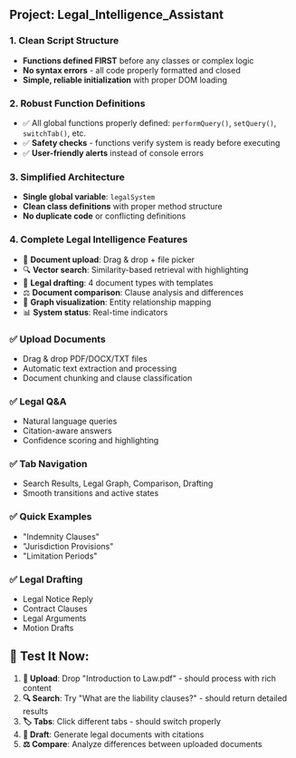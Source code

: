 ## Project: Legal_Intelligence_Assistant 

### 1. **Clean Script Structure**
- **Functions defined FIRST** before any classes or complex logic
- **No syntax errors** - all code properly formatted and closed
- **Simple, reliable initialization** with proper DOM loading

### 2. **Robust Function Definitions**
- ✅ All global functions properly defined: `performQuery()`, `setQuery()`, `switchTab()`, etc.
- ✅ **Safety checks** - functions verify system is ready before executing
- ✅ **User-friendly alerts** instead of console errors

### 3. **Simplified Architecture**
- **Single global variable**: `legalSystem`
- **Clean class definitions** with proper method structure
- **No duplicate code** or conflicting definitions

### 4. **Complete Legal Intelligence Features**
- 📄 **Document upload**: Drag & drop + file picker
- 🔍 **Vector search**: Similarity-based retrieval with highlighting
- 📝 **Legal drafting**: 4 document types with templates
- ⚖️ **Document comparison**: Clause analysis and differences
- 🧭 **Graph visualization**: Entity relationship mapping
- 📊 **System status**: Real-time indicators

### **✅ Upload Documents**
- Drag & drop PDF/DOCX/TXT files
- Automatic text extraction and processing
- Document chunking and clause classification

### **✅ Legal Q&A**
- Natural language queries
- Citation-aware answers
- Confidence scoring and highlighting

### **✅ Tab Navigation**
- Search Results, Legal Graph, Comparison, Drafting
- Smooth transitions and active states

### **✅ Quick Examples**
- "Indemnity Clauses"
- "Jurisdiction Provisions"  
- "Limitation Periods"

### **✅ Legal Drafting**
- Legal Notice Reply
- Contract Clauses
- Legal Arguments
- Motion Drafts

## 🎯 **Test It Now:**

1. **📁 Upload**: Drop "Introduction to Law.pdf" - should process with rich content
2. **🔍 Search**: Try "What are the liability clauses?" - should return detailed results
3. **🏷️ Tabs**: Click different tabs - should switch properly
4. **📝 Draft**: Generate legal documents with citations
5. **⚖️ Compare**: Analyze differences between uploaded documents




